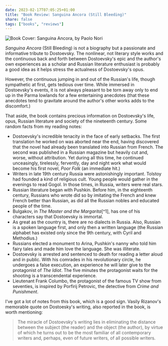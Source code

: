 ```yaml
---
date: 2023-02-17T07:05:25+01:00
title: "Book Review: Sanguina Ancora (Still Bleeding)"
share: false
tags: ["books", "reviews"]
---
```

![Book Cover: Sanguina Ancora, by Paolo Nori](/images/book-cover-sanguina-ancora.jpg#right)

*Sanguina Ancora* (Still Bleeding) is not a biography but a passionate and
informative tribute to Dostoevsky. The nonlinear, not literary style works and
the continuous back and forth between Dostoevsky's epic and the author's own
experiences as a scholar and Russian literature enthusiast is probably a good
idea as it helps stress the actualness of Dostoevsky's opus. 

However, the continuous jumping in and out of the Russian's life, though
sympathetic at first, gets tedious over time. While immersed in Dostoevsky's
events, it is not always pleasant to be torn away only to end up in the Parma
lowlands for a few entertaining anecdotes (that these anecdotes tend to
gravitate around the author's other works adds to the discomfort.) 

That aside, the book contains precious information on Dostoevsky's life, opus,
Russian literature and society of the nineteenth century. Some random facts
from my reading notes:

- Dostoevsky's incredible tenacity in the face of early setbacks. The first
  translation he worked on was aborted near the end, having discovered that the
  novel had already been translated into Russian from French. The second was
  published in a Russian magazine but heavily cut and, worse, without
  attribution. Yet during all this time, he continued unceasingly, tirelessly,
  fervently, day and night work what would become his first novel, *Poor Folk*
  (an immediate hit.) 
- Writers in late 19th century Russia were astonishingly important. Tolstoy had
  founded a kind of religious cult. Young people would gather in the evenings
  to read Gogol. In those times, in Russia, writers were real stars.
- Russian literature began with Pushkin. Before him, in the eighteenth century,
  Russians who wrote did so by imitating the French and knew French better than
  Russian, as did all the Russian nobles and educated people of the time.
- Bulgakov, in *The Master and the Margarita*[^1], has one of his characters
  say that Dostoevsky is immortal.
- As great as the country is, there are no dialects in Russia. Also, Russian is
  a spoken language first, and only then a written language (the Russian
  alphabet has existed only since the 9th century, with Cyril and Methodius.)
- Russians elected a monument to Arina, Pushkin's nanny who told him fairy
  tales and made him love the language. She was illiterate.
- Dostoevsky is arrested and sentenced to death for reading a letter aloud and
  in public. With his comrades in his revolutionary circle, he undergoes a
  false execution, an experience he will later give to the protagonist of *The
  Idiot*. The five minutes the protagonist waits for the shooting is a
  transcendental experience.
- Lieutenant Frank Columbo, the protagonist of the famous TV show from
  seventies, is inspired by Porfirij Petrovic, the detective from *Crime and
  Punishment*.

I've got a lot of notes from this book, which is a good sign. Vasily Rizanov's
memorable quote on Dostoesky's writing, also reported in the book, is worth
mentioning:

> The miracle of Dostoevsky's writing lies in eliminating the distance between
> the subject (the reader) and the object (the author), by virtue of which he
> turns out to be the most familiar of all contemporary writers and, perhaps,
> even of future writers, of all possible writers.

